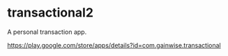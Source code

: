 # transactional2
A personal transaction app.

https://play.google.com/store/apps/details?id=com.gainwise.transactional

